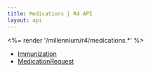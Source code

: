 ```yaml
---
title: Medications | R4 API
layout: api
---
```


<%= render '/millennium/r4/medications.*' %>

* [Immunization](../medications/immunization)
* [MedicationRequest](../medications/medication-request)
